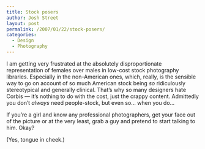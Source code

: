 ```yaml
---
title: Stock posers
author: Josh Street
layout: post
permalink: /2007/01/22/stock-posers/
categories:
  - Design
  - Photography
---
```

I am getting very frustrated at the absolutely disproportionate representation of females over males in low-cost stock photography libraries. Especially in the non-American ones, which, really, is the sensible way to go on account of so much American stock being *so* ridiculously stereotypical and generally clinical. That&#8217;s why so many designers hate Corbis &#8212; it&#8217;s nothing to do with the cost, just the crappy content. Admittedly you don&#8217;t *always* need people-stock, but even so&#8230; when you do&#8230;

If you&#8217;re a girl and know any professional photographers, get your face out of the picture or at the very least, grab a guy and pretend to start talking to him. Okay?

(Yes, tongue in cheek.)